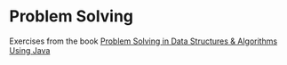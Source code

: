 # Problem Solving
Exercises from the book [Problem Solving in Data Structures &amp; Algorithms Using Java](https://www.amazon.de/Problem-Solving-Structures-Algorithms-Using/dp/1539724123/ref=sr_1_2?ie=UTF8&qid=1530607344&sr=8-2&keywords=problem+solving+in+java)
